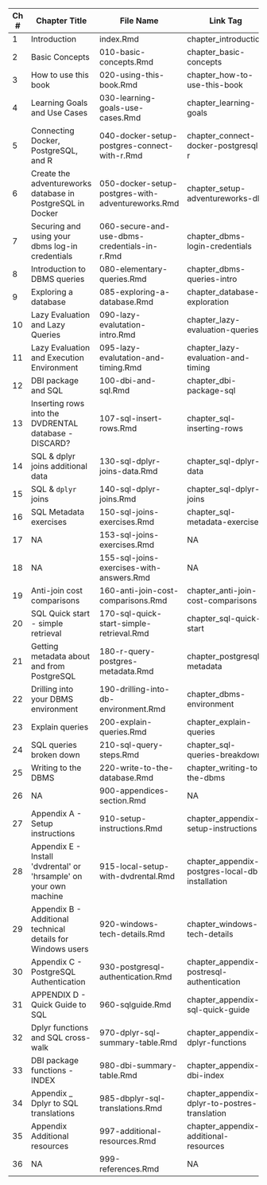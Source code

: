 |Ch # | Chapter Title | File Name | Link Tag|
|----|---------------------|---------------------|---------|
|1|Introduction|index.Rmd|chapter_introduction|
|2|Basic Concepts|010-basic-concepts.Rmd|chapter_basic-concepts|
|3|How to use this book |020-using-this-book.Rmd|chapter_how-to-use-this-book|
|4|Learning Goals and Use Cases |030-learning-goals-use-cases.Rmd|chapter_learning-goals|
|5|Connecting Docker, PostgreSQL, and R |040-docker-setup-postgres-connect-with-r.Rmd|chapter_connect-docker-postgresql-r|
|6|Create the adventureworks database in PostgreSQL in Docker |050-docker-setup-postgres-with-adventureworks.Rmd|chapter_setup-adventureworks-db|
|7|Securing and using your dbms log-in credentials |060-secure-and-use-dbms-credentials-in-r.Rmd|chapter_dbms-login-credentials|
|8|Introduction to DBMS queries |080-elementary-queries.Rmd|chapter_dbms-queries-intro|
|9|Exploring a database |085-exploring-a-database.Rmd|chapter_database-exploration|
|10|Lazy Evaluation and Lazy Queries |090-lazy-evalutation-intro.Rmd|chapter_lazy-evaluation-queries|
|11|Lazy Evaluation and Execution Environment |095-lazy-evalutation-and-timing.Rmd|chapter_lazy-evaluation-and-timing|
|12|DBI package and SQL |100-dbi-and-sql.Rmd|chapter_dbi-package-sql|
|13|Inserting rows into the DVDRENTAL database - DISCARD? |107-sql-insert-rows.Rmd|chapter_sql-inserting-rows|
|14|SQL & dplyr joins additional data |130-sql-dplyr-joins-data.Rmd|chapter_sql-dplyr-data|
|15|SQL & `dplyr` joins |140-sql-dplyr-joins.Rmd|chapter_sql-dplyr-joins|
|16|SQL Metadata exercises |150-sql-joins-exercises.Rmd|chapter_sql-metadata-exercises|
|17|NA|153-sql-joins-exercises.Rmd|NA|
|18|NA|155-sql-joins-exercises-with-answers.Rmd|NA|
|19|Anti-join cost comparisons |160-anti-join-cost-comparisons.Rmd|chapter_anti-join-cost-comparisons|
|20|SQL Quick start - simple retrieval |170-sql-quick-start-simple-retrieval.Rmd|chapter_sql-quick-start|
|21|Getting metadata about and from PostgreSQL |180-r-query-postgres-metadata.Rmd|chapter_postgresql-metadata|
|22|Drilling into your DBMS environment |190-drilling-into-db-environment.Rmd|chapter_dbms-environment|
|23|Explain queries |200-explain-queries.Rmd|chapter_explain-queries|
|24|SQL queries broken down |210-sql-query-steps.Rmd|chapter_sql-queries-breakdown|
|25|Writing to the DBMS |220-write-to-the-database.Rmd|chapter_writing-to-the-dbms|
|26|NA|900-appendices-section.Rmd|NA|
|27|Appendix A - Setup instructions|910-setup-instructions.Rmd|chapter_appendix-setup-instructions|
|28|Appendix E - Install 'dvdrental' or 'hrsample' on your own machine |915-local-setup-with-dvdrental.Rmd|chapter_appendix-postgres-local-db-installation|
|29|Appendix B - Additional technical details for Windows users |920-windows-tech-details.Rmd|chapter_windows-tech-details|
|30|Appendix C - PostgreSQL Authentication |930-postgresql-authentication.Rmd|chapter_appendix-postresql-authentication|
|31|APPENDIX D - Quick Guide to SQL |960-sqlguide.Rmd|chapter_appendix-sql-quick-guide|
|32|Dplyr functions and SQL cross-walk |970-dplyr-sql-summary-table.Rmd|chapter_appendix-dplyr-functions|
|33|DBI package functions - INDEX |980-dbi-summary-table.Rmd|chapter_appendix-dbi-index|
|34|Appendix _ Dplyr to SQL translations |985-dbplyr-sql-translations.Rmd|chapter_appendix-dplyr-to-postres-translation|
|35|Appendix Additional resources |997-additional-resources.Rmd|chapter_appendix-additional-resources|
|36|NA|999-references.Rmd|NA|
